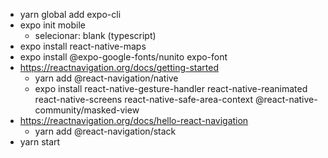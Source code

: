 - yarn global add expo-cli
- expo init mobile
    - selecionar: blank (typescript)
- expo install react-native-maps
- expo install @expo-google-fonts/nunito expo-font
- https://reactnavigation.org/docs/getting-started
    - yarn add @react-navigation/native
    - expo install react-native-gesture-handler react-native-reanimated react-native-screens react-native-safe-area-context @react-native-community/masked-view
- https://reactnavigation.org/docs/hello-react-navigation
    - yarn add @react-navigation/stack
- yarn start